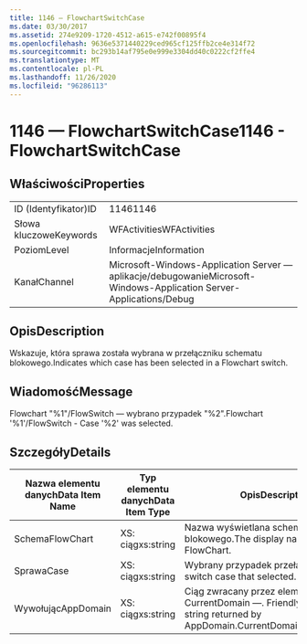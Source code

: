 ```yaml
---
title: 1146 — FlowchartSwitchCase
ms.date: 03/30/2017
ms.assetid: 274e9209-1720-4512-a615-e742f00895f4
ms.openlocfilehash: 9636e5371440229ced965cf125ffb2ce4e314f72
ms.sourcegitcommit: bc293b14af795e0e999e3304dd40c0222cf2ffe4
ms.translationtype: MT
ms.contentlocale: pl-PL
ms.lasthandoff: 11/26/2020
ms.locfileid: "96286113"
---
```

# <a name="1146---flowchartswitchcase"></a><span data-ttu-id="c1277-102">1146 — FlowchartSwitchCase</span><span class="sxs-lookup"><span data-stu-id="c1277-102">1146 - FlowchartSwitchCase</span></span>

## <a name="properties"></a><span data-ttu-id="c1277-103">Właściwości</span><span class="sxs-lookup"><span data-stu-id="c1277-103">Properties</span></span>  
  
|||  
|-|-|  
|<span data-ttu-id="c1277-104">ID (Identyfikator)</span><span class="sxs-lookup"><span data-stu-id="c1277-104">ID</span></span>|<span data-ttu-id="c1277-105">1146</span><span class="sxs-lookup"><span data-stu-id="c1277-105">1146</span></span>|  
|<span data-ttu-id="c1277-106">Słowa kluczowe</span><span class="sxs-lookup"><span data-stu-id="c1277-106">Keywords</span></span>|<span data-ttu-id="c1277-107">WFActivities</span><span class="sxs-lookup"><span data-stu-id="c1277-107">WFActivities</span></span>|  
|<span data-ttu-id="c1277-108">Poziom</span><span class="sxs-lookup"><span data-stu-id="c1277-108">Level</span></span>|<span data-ttu-id="c1277-109">Informacje</span><span class="sxs-lookup"><span data-stu-id="c1277-109">Information</span></span>|  
|<span data-ttu-id="c1277-110">Kanał</span><span class="sxs-lookup"><span data-stu-id="c1277-110">Channel</span></span>|<span data-ttu-id="c1277-111">Microsoft-Windows-Application Server — aplikacje/debugowanie</span><span class="sxs-lookup"><span data-stu-id="c1277-111">Microsoft-Windows-Application Server-Applications/Debug</span></span>|  
  
## <a name="description"></a><span data-ttu-id="c1277-112">Opis</span><span class="sxs-lookup"><span data-stu-id="c1277-112">Description</span></span>  

 <span data-ttu-id="c1277-113">Wskazuje, która sprawa została wybrana w przełączniku schematu blokowego.</span><span class="sxs-lookup"><span data-stu-id="c1277-113">Indicates which case has been selected in a Flowchart switch.</span></span>  
  
## <a name="message"></a><span data-ttu-id="c1277-114">Wiadomość</span><span class="sxs-lookup"><span data-stu-id="c1277-114">Message</span></span>  

 <span data-ttu-id="c1277-115">Flowchart "%1"/FlowSwitch — wybrano przypadek "%2".</span><span class="sxs-lookup"><span data-stu-id="c1277-115">Flowchart '%1'/FlowSwitch - Case '%2' was selected.</span></span>  
  
## <a name="details"></a><span data-ttu-id="c1277-116">Szczegóły</span><span class="sxs-lookup"><span data-stu-id="c1277-116">Details</span></span>  
  
|<span data-ttu-id="c1277-117">Nazwa elementu danych</span><span class="sxs-lookup"><span data-stu-id="c1277-117">Data Item Name</span></span>|<span data-ttu-id="c1277-118">Typ elementu danych</span><span class="sxs-lookup"><span data-stu-id="c1277-118">Data Item Type</span></span>|<span data-ttu-id="c1277-119">Opis</span><span class="sxs-lookup"><span data-stu-id="c1277-119">Description</span></span>|  
|--------------------|--------------------|-----------------|  
|<span data-ttu-id="c1277-120">Schema</span><span class="sxs-lookup"><span data-stu-id="c1277-120">FlowChart</span></span>|<span data-ttu-id="c1277-121">XS: ciąg</span><span class="sxs-lookup"><span data-stu-id="c1277-121">xs:string</span></span>|<span data-ttu-id="c1277-122">Nazwa wyświetlana schematu blokowego.</span><span class="sxs-lookup"><span data-stu-id="c1277-122">The display name of the FlowChart.</span></span>|  
|<span data-ttu-id="c1277-123">Sprawa</span><span class="sxs-lookup"><span data-stu-id="c1277-123">Case</span></span>|<span data-ttu-id="c1277-124">XS: ciąg</span><span class="sxs-lookup"><span data-stu-id="c1277-124">xs:string</span></span>|<span data-ttu-id="c1277-125">Wybrany przypadek przełączania.</span><span class="sxs-lookup"><span data-stu-id="c1277-125">The switch case that selected.</span></span>|  
|<span data-ttu-id="c1277-126">Wywołując</span><span class="sxs-lookup"><span data-stu-id="c1277-126">AppDomain</span></span>|<span data-ttu-id="c1277-127">XS: ciąg</span><span class="sxs-lookup"><span data-stu-id="c1277-127">xs:string</span></span>|<span data-ttu-id="c1277-128">Ciąg zwracany przez element AppDomain. CurrentDomain —. FriendlyName.</span><span class="sxs-lookup"><span data-stu-id="c1277-128">The string returned by AppDomain.CurrentDomain.FriendlyName.</span></span>|
